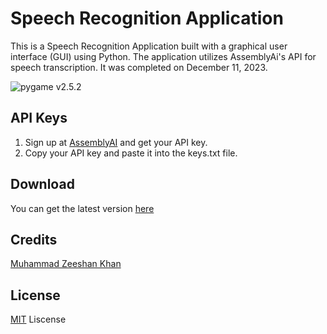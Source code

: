 # Speech Recognition Application
This is a Speech Recognition Application built with a graphical user interface (GUI) using Python. The application utilizes AssemblyAi's API for speech transcription. It was completed on December 11, 2023.

![pygame v2.5.2](https://img.shields.io/badge/pygame-v2.5.2-blue)

## API Keys
1. Sign up at [AssemblyAI](https://www.assemblyai.com/) and get your API key.
2. Copy your API key and paste it into the keys.txt file.

## Download
You can get the latest version [here](https://github.com/Muhammad-Zeeshan-Khan/speech-recognition-app/releases/tag/v1.0.0)

## Credits
[Muhammad Zeeshan Khan](https://github.com/Muhammad-Zeeshan-Khan)

## License
[MIT](https://github.com/Muhammad-Zeeshan-Khan/speech-recognition-app/blob/master/LICENSE) Liscense
